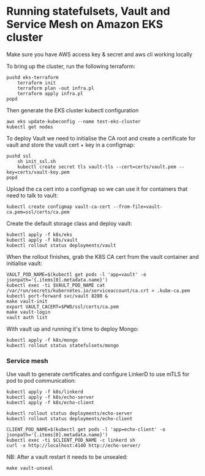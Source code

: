 # Running statefulsets, Vault and Service Mesh on Amazon EKS cluster 

Make sure you have AWS access key & secret and aws cli working locally

To bring up the cluster, run the following terraform:
```
pushd eks-terraform
    terraform init
    terraform plan -out infra.pl
    terraform apply infra.pl
popd
```

Then generate the EKS cluster kubectl configuration
```
aws eks update-kubeconfig --name test-eks-cluster
kubectl get nodes
```

To deploy Vault we need to initialise the CA root and create a certificate for vault and store the vault cert + key in a configmap: 
```
pushd ssl 
    sh init_ssl.sh
    kubectl create secret tls vault-tls --cert=certs/vault.pem --key=certs/vault-key.pem
popd
```

Upload the ca cert into a configmap so we can use it for containers that need to talk to vault:
```
kubectl create configmap vault-ca-cert --from-file=vault-ca.pem=ssl/certs/ca.pem
```

Create the default storage class and deploy vault:
```
kubectl apply -f k8s/eks
kubectl apply -f k8s/vault
kubectl rollout status deployments/vault
```

When the rollout finishes, grab the K8S CA cert from the vault container and initialise vault:
```
VAULT_POD_NAME=$(kubectl get pods -l 'app=vault' -o jsonpath='{.items[0].metadata.name}')
kubectl exec -ti $VAULT_POD_NAME cat /var/run/secrets/kubernetes.io/serviceaccount/ca.crt > .kube-ca.pem
kubectl port-forward svc/vault 8200 &
make vault-init
export VAULT_CACERT=$PWD/ssl/certs/ca.pem
make vault-login
vault auth list
```

With vault up and running it's time to deploy Mongo:
```
kubectl apply -f k8s/mongo
kubectl rollout status statefulsets/mongo
```


### Service mesh
Use vault to generate certificates and configure LinkerD to use mTLS for pod to pod communication:
```
kubectl apply -f k8s/linkerd
kubectl apply -f k8s/echo-server
kubectl apply -f k8s/echo-client

kubectl rollout status deployments/echo-server
kubectl rollout status deployments/echo-client

CLIENT_POD_NAME=$(kubectl get pods -l 'app=echo-client' -o jsonpath='{.items[0].metadata.name}')
kubectl exec -ti $CLIENT_POD_NAME -c linkerd sh
curl -x http://localhost:4140 http://echo-server/
```

NB: After a vault restart it needs to be unsealed:
```
make vault-unseal
```

